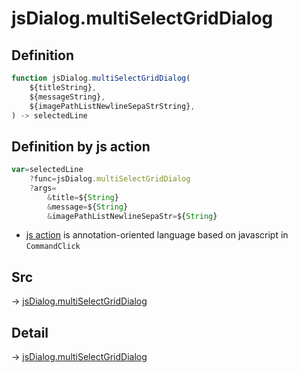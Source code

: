 # jsDialog.multiSelectGridDialog

## Definition

```js.js
function jsDialog.multiSelectGridDialog(
	${titleString},
	${messageString},
	${imagePathListNewlineSepaStrString},
) -> selectedLine
```


## Definition by js action

```js.js
var=selectedLine
	?func=jsDialog.multiSelectGridDialog
	?args=
		&title=${String}
		&message=${String}
		&imagePathListNewlineSepaStr=${String}
```

- [js action](#) is annotation-oriented language based on javascript in `CommandClick`



## Src

-> [jsDialog.multiSelectGridDialog](https://github.com/puutaro/CommandClick/blob/master/app/src/main/java/com/puutaro/commandclick/fragment_lib/terminal_fragment/js_interface/dialog/JsDialog.kt#L266)

## Detail

-> [jsDialog.multiSelectGridDialog](https://github.com/puutaro/CommandClick/blob/master/md/developer/js_interface/details/dialog/JsDialog/multiSelectGridDialog.md)
